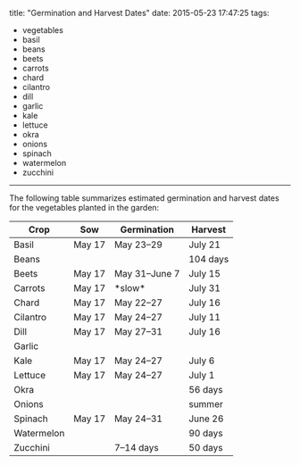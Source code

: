 title: "Germination and Harvest Dates"
date: 2015-05-23 17:47:25
tags:
  - vegetables
  - basil
  - beans
  - beets
  - carrots
  - chard
  - cilantro
  - dill
  - garlic
  - kale
  - lettuce
  - okra
  - onions
  - spinach
  - watermelon
  - zucchini
---

The following table summarizes estimated germination and harvest dates for the
vegetables planted in the garden:

<table>
  <thead>
    <tr>
      <th>Crop</th>
      <th>Sow</th>
      <th>Germination</th>
      <th>Harvest</th>
    </tr>
  </thead>
  <tbody>
    <tr>
      <td>Basil</td>
      <td>May 17</td>
      <td>May 23&ndash;29</td>
      <td>July 21</td>
    </tr>
    <tr>
      <td>Beans</td>
      <td></td>
      <td></td>
      <td>104 days</td>
    </tr>
    <tr>
      <td>Beets</td>
      <td>May 17</td>
      <td>May 31&ndash;June 7</td>
      <td>July 15</td>
    </tr>
    <tr>
      <td>Carrots</td>
      <td>May 17</td>
      <td>*slow*</td>
      <td>July 31</td>
    </tr>
    <tr>
      <td>Chard</td>
      <td>May 17</td>
      <td>May 22&ndash;27</td>
      <td>July 16</td>
    </tr>
    <tr>
      <td>Cilantro</td>
      <td>May 17</td>
      <td>May 24&ndash;27</td>
      <td>July 11</td>
    </tr>
    <tr>
      <td>Dill</td>
      <td>May 17</td>
      <td>May 27&ndash;31</td>
      <td>July 16</td>
    </tr>
    <tr>
      <td>Garlic</td>
      <td></td>
      <td></td>
      <td></td>
    </tr>
    <tr>
      <td>Kale</td>
      <td>May 17</td>
      <td>May 24&ndash;27</td>
      <td>July 6</td>
    </tr>
    <tr>
      <td>Lettuce</td>
      <td>May 17</td>
      <td>May 24&ndash;27</td>
      <td>July 1</td>
    </tr>
    <tr>
      <td>Okra</td>
      <td></td>
      <td></td>
      <td>56 days</td>
    </tr>
    <tr>
      <td>Onions</td>
      <td></td>
      <td></td>
      <td>summer</td>
    </tr>
    <tr>
      <td>Spinach</td>
      <td>May 17</td>
      <td>May 24&ndash;31</td>
      <td>June 26</td>
    </tr>
    <tr>
      <td>Watermelon</td>
      <td></td>
      <td></td>
      <td>90 days</td>
    </tr>
    <tr>
      <td>Zucchini</td>
      <td></td>
      <td>7&ndash;14 days</td>
      <td>50 days</td>
    </tr>
  </tbody>
</table>